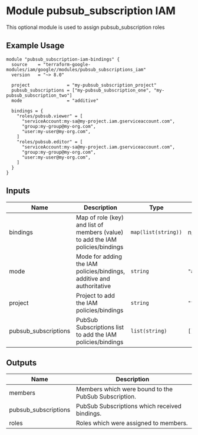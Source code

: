 # Module pubsub_subscription IAM

This optional module is used to assign pubsub_subscription roles

## Example Usage
```
module "pubsub_subscription-iam-bindings" {
  source    = "terraform-google-modules/iam/google//modules/pubsub_subscriptions_iam"
  version   = "~> 8.0"

  project              = "my-pubsub_subscription_project"
  pubsub_subscriptions = ["my-pubsub_subscription_one", "my-pubsub_subscription_two"]
  mode                 = "additive"

  bindings = {
    "roles/pubsub.viewer" = [
      "serviceAccount:my-sa@my-project.iam.gserviceaccount.com",
      "group:my-group@my-org.com",
      "user:my-user@my-org.com",
    ]
    "roles/pubsub.editor" = [
      "serviceAccount:my-sa@my-project.iam.gserviceaccount.com",
      "group:my-group@my-org.com",
      "user:my-user@my-org.com",
    ]
  }
}
```

<!-- BEGINNING OF PRE-COMMIT-TERRAFORM DOCS HOOK -->
## Inputs

| Name | Description | Type | Default | Required |
|------|-------------|------|---------|:--------:|
| bindings | Map of role (key) and list of members (value) to add the IAM policies/bindings | `map(list(string))` | n/a | yes |
| mode | Mode for adding the IAM policies/bindings, additive and authoritative | `string` | `"additive"` | no |
| project | Project to add the IAM policies/bindings | `string` | `""` | no |
| pubsub\_subscriptions | PubSub Subscriptions list to add the IAM policies/bindings | `list(string)` | `[]` | no |

## Outputs

| Name | Description |
|------|-------------|
| members | Members which were bound to the PubSub Subscription. |
| pubsub\_subscriptions | PubSub Subscriptions which received bindings. |
| roles | Roles which were assigned to members. |

<!-- END OF PRE-COMMIT-TERRAFORM DOCS HOOK -->
